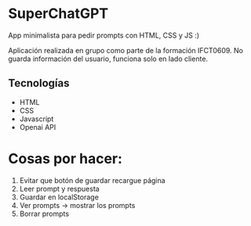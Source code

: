 # SuperChatGPT

App minimalista para pedir prompts con HTML, CSS y JS :)

Aplicación realizada en grupo como parte de la formación IFCT0609. No guarda información del usuario, funciona solo en lado cliente.

## Tecnologías

- HTML
- CSS
- Javascript
- Openai API

# Cosas por hacer:
1. Evitar que botón de guardar recargue página
2. Leer prompt y respuesta
3. Guardar en localStorage
4. Ver prompts -> mostrar los prompts
5. Borrar prompts
